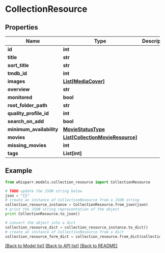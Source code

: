 # CollectionResource


## Properties
Name | Type | Description | Notes
------------ | ------------- | ------------- | -------------
**id** | **int** |  | [optional] 
**title** | **str** |  | [optional] 
**sort_title** | **str** |  | [optional] 
**tmdb_id** | **int** |  | [optional] 
**images** | [**List[MediaCover]**](MediaCover.md) |  | [optional] 
**overview** | **str** |  | [optional] 
**monitored** | **bool** |  | [optional] 
**root_folder_path** | **str** |  | [optional] 
**quality_profile_id** | **int** |  | [optional] 
**search_on_add** | **bool** |  | [optional] 
**minimum_availability** | [**MovieStatusType**](MovieStatusType.md) |  | [optional] 
**movies** | [**List[CollectionMovieResource]**](CollectionMovieResource.md) |  | [optional] 
**missing_movies** | **int** |  | [optional] 
**tags** | **List[int]** |  | [optional] 

## Example

```python
from whisparr.models.collection_resource import CollectionResource

# TODO update the JSON string below
json = "{}"
# create an instance of CollectionResource from a JSON string
collection_resource_instance = CollectionResource.from_json(json)
# print the JSON string representation of the object
print CollectionResource.to_json()

# convert the object into a dict
collection_resource_dict = collection_resource_instance.to_dict()
# create an instance of CollectionResource from a dict
collection_resource_form_dict = collection_resource.from_dict(collection_resource_dict)
```
[[Back to Model list]](../README.md#documentation-for-models) [[Back to API list]](../README.md#documentation-for-api-endpoints) [[Back to README]](../README.md)


